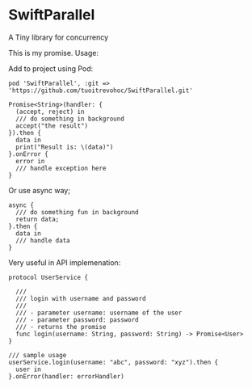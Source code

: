 # SwiftParallel
A Tiny library for concurrency

This is my promise. Usage:

Add to project using Pod:
```
pod 'SwiftParallel', :git => 'https://github.com/tuoitrevohoc/SwiftParallel.git'
```

```
Promise<String>(handler: {
  (accept, reject) in
  /// do something in background
  accept("the result")
}).then {
  data in
  print("Result is: \(data)")
}.onError {
  error in
  /// handle exception here
}
```

Or use async way;

```
async {
  /// do something fun in background
  return data;
}.then {
  data in
  /// handle data
}
```

Very useful in API implemenation:

```
protocol UserService {
  
  ///
  /// login with username and password
  ///
  /// - parameter username: username of the user
  /// - parameter password: password
  /// - returns the promise
  func login(username: String, password: String) -> Promise<User>
}

/// sample usage
userService.login(username: "abc", password: "xyz").then {
  user in
}.onError(handler: errorHandler)
```
